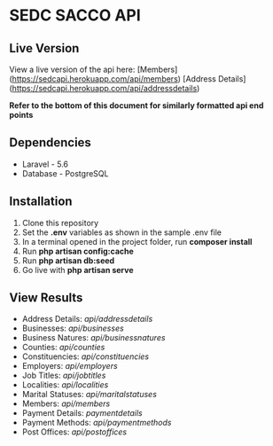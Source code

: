 # SEDC SACCO API

## Live Version

View a live version of the api here:
[Members] (https://sedcapi.herokuapp.com/api/members)
[Address Details] (https://sedcapi.herokuapp.com/api/addressdetails)

**Refer to the bottom of this document for similarly formatted api end points**


## Dependencies

* Laravel - 5.6
* Database - PostgreSQL

## Installation

1. Clone this repository
2. Set the **.env** variables as shown in the sample .env file
3. In a terminal opened in the project folder, run **composer install**
4. Run **php artisan config:cache**
5. Run **php artisan db:seed**
6. Go live with **php artisan serve**

## View Results

* Address Details: *api/addressdetails*
* Businesses: *api/businesses*
* Business Natures: *api/businessnatures*
* Counties: *api/counties*
* Constituencies: *api/constituencies*
* Employers: *api/employers*
* Job Titles: *api/jobtitles*
* Localities: *api/localities*
* Marital Statuses: *api/maritalstatuses*
* Members: *api/members*
* Payment Details: *paymentdetails*
* Payment Methods: *api/paymentmethods*
* Post Offices: *api/postoffices*
